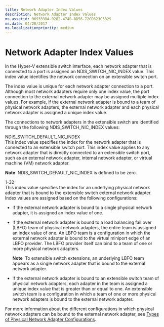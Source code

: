 ```yaml
---
title: Network Adapter Index Values
description: Network Adapter Index Values
ms.assetid: 969333DA-0282-474B-8D56-72CD623C5329
ms.date: 04/20/2017
ms.localizationpriority: medium
---
```


# Network Adapter Index Values


In the Hyper-V extensible switch interface, each network adapter that is connected to a port is assigned an NDIS\_SWITCH\_NIC\_INDEX value. This index value identifies the network connection on an extensible switch port.

The index value is unique for each network adapter connection to a port. Although most network adapters require only one index value, the port connection to the external network adapter may be assigned multiple index values. For example, if the external network adapter is bound to a team of physical network adapters, the external network adapter and each physical network adapter is assigned a unique index value.

The connections to network adapters in the extensible switch are identified through the following NDIS\_SWITCH\_NIC\_INDEX values:

<a href="" id="ndis-switch-default-nic-index"></a>NDIS\_SWITCH\_DEFAULT\_NIC\_INDEX  
This index value specifies the index for the network adapter that is connected to an extensible switch port. This index value applies to any network adapter that is directly connected to an extensible switch port, such as an external network adapter, internal network adapter, or virtual machine (VM) network adapter.

**Note**  NDIS\_SWITCH\_DEFAULT\_NIC\_INDEX is defined to be zero.

 

<a href="" id="1-32"></a>1-32  
This index value specifies the index for an underlying physical network adapter that is bound to the extensible switch external network adapter. Index values are assigned based on the following configurations:

-   If the external network adapter is bound to a single physical network adapter, it is assigned an index value of one.

-   If the external network adapter is bound to a load balancing fail over (LBFO) team of physical network adapters, the entire team is assigned an index value of one. An LBFO team is a configuration in which the external network adapter is bound to the virtual miniport edge of an LBFO provider. The LBFO provider itself can bind to a team of one or more physical network adapters.

    **Note**  To extensible switch extensions, an underlying LBFO team appears as a single network adapter that is bound to the external network adapter.

     

-   If the external network adapter is bound to an extensible switch team of physical network adapters, each adapter in the team is assigned a unique index value that is greater than or equal to one. An extensible switch team is a configuration in which a team of one or more physical network adapters is bound to the external network adapter.

For more information about the different configurations in which physical network adapters can be bound to the external network adapter, see [Types of Physical Network Adapter Configurations](types-of-physical-network-adapter-configurations.md).

 

 





